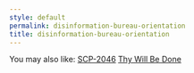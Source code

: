 ```yaml
---
style: default
permalink: disinformation-bureau-orientation
title: disinformation-bureau-orientation
---
```

You may also like:
[SCP-2046](http://scp-wiki.net/scp-2046)
[Thy Will Be Done](http://scp-wiki.net/thy-will-be-done)